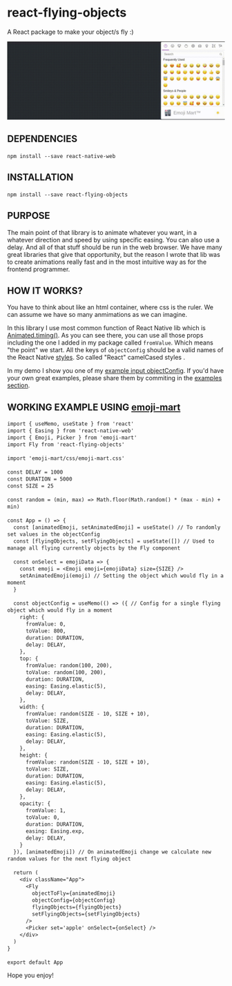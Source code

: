 # react-flying-objects

A React package to make your object/s fly :)

![Demo](media/example.gif)


## DEPENDENCIES

`npm install --save react-native-web`

## INSTALLATION

`npm install --save react-flying-objects`

## PURPOSE

The main point of that library is to animate whatever you want, in a whatever direction and speed by using specific easing. You can also use a delay. And all of that stuff should be run in the web browser.
We have many great libraries that give that opportunity, but the reason I wrote that lib was to create animations really fast and in the most intuitive way as for the frontend programmer.

## HOW IT WORKS?

You have to think about like an html container, where css is the ruler.
We can assume we have so many anmimations as we can imagine.

In this library I use most common function of React Native lib which is [Animated.timing()](https://reactnative.dev/docs/animated#timing). As you can see there, you can use all those props including the one I added in my package called `fromValue`. Which means "the point" we start.
All the keys of `objectConfig` should be a valid names of the React Native [styles](https://github.com/vhpoet/react-native-styling-cheat-sheet). So called "React" camelCased styles .

In my demo I show you one of my [example input objectConfig](examples/flying-emoji.js). If you'd have your own great examples, please share them by commiting in the [examples section](examples/).

## WORKING EXAMPLE USING [emoji-mart](https://www.npmjs.com/package/emoji-mart)

```
import { useMemo, useState } from 'react'
import { Easing } from 'react-native-web'
import { Emoji, Picker } from 'emoji-mart'
import Fly from 'react-flying-objects'

import 'emoji-mart/css/emoji-mart.css'

const DELAY = 1000
const DURATION = 5000
const SIZE = 25

const random = (min, max) => Math.floor(Math.random() * (max - min) + min)

const App = () => {
  const [animatedEmoji, setAnimatedEmoji] = useState() // To randomly set values in the objectConfig
  const [flyingObjects, setFlyingObjects] = useState([]) // Used to manage all flying currently objects by the Fly component

  const onSelect = emojiData => {
    const emoji = <Emoji emoji={emojiData} size={SIZE} />
    setAnimatedEmoji(emoji) // Setting the object which would fly in a moment
  }

  const objectConfig = useMemo(() => ({ // Config for a single flying object which would fly in a moment
    right: {
      fromValue: 0,
      toValue: 800,
      duration: DURATION,
      delay: DELAY,
    },
    top: {
      fromValue: random(100, 200),
      toValue: random(100, 200),
      duration: DURATION,
      easing: Easing.elastic(5),
      delay: DELAY,
    },
    width: {
      fromValue: random(SIZE - 10, SIZE + 10),
      toValue: SIZE,
      duration: DURATION,
      easing: Easing.elastic(5),
      delay: DELAY,
    },
    height: {
      fromValue: random(SIZE - 10, SIZE + 10),
      toValue: SIZE,
      duration: DURATION,
      easing: Easing.elastic(5),
      delay: DELAY,
    },
    opacity: {
      fromValue: 1,
      toValue: 0,
      duration: DURATION,
      easing: Easing.exp,
      delay: DELAY,
    }
  }), [animatedEmoji]) // On animatedEmoji change we calculate new random values for the next flying object

  return (
    <div className="App">
      <Fly
        objectToFly={animatedEmoji}
        objectConfig={objectConfig}
        flyingObjects={flyingObjects}
        setFlyingObjects={setFlyingObjects}
      />
      <Picker set='apple' onSelect={onSelect} />
    </div>
  )
}

export default App

```

Hope you enjoy!
